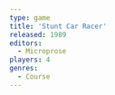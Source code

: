 ```yaml
---
type: game
title: 'Stunt Car Racer'
released: 1989
editors: 
  - Microprose
players: 4
genres:
  - Course
---
```

